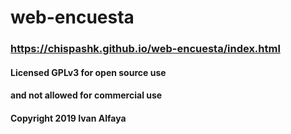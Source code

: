 # web-encuesta
### https://chispashk.github.io/web-encuesta/index.html

#### Licensed GPLv3 for open source use
#### and not allowed for commercial use
#### Copyright 2019 Ivan Alfaya
